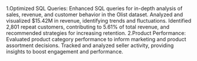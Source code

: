 1.Optimized SQL Queries: Enhanced SQL queries for in-depth analysis of sales, revenue, and customer behavior in the 
Olist dataset. Analyzed and visualized $15.42M in revenue, identifying trends and fluctuations. Identified 2,801 repeat 
customers, contributing to 5.61% of total revenue, and recommended strategies for increasing retention. 
2.Product Performance: Evaluated product category performance to inform marketing and product assortment decisions. 
Tracked and analyzed seller activity, providing insights to boost engagement and performance. 

